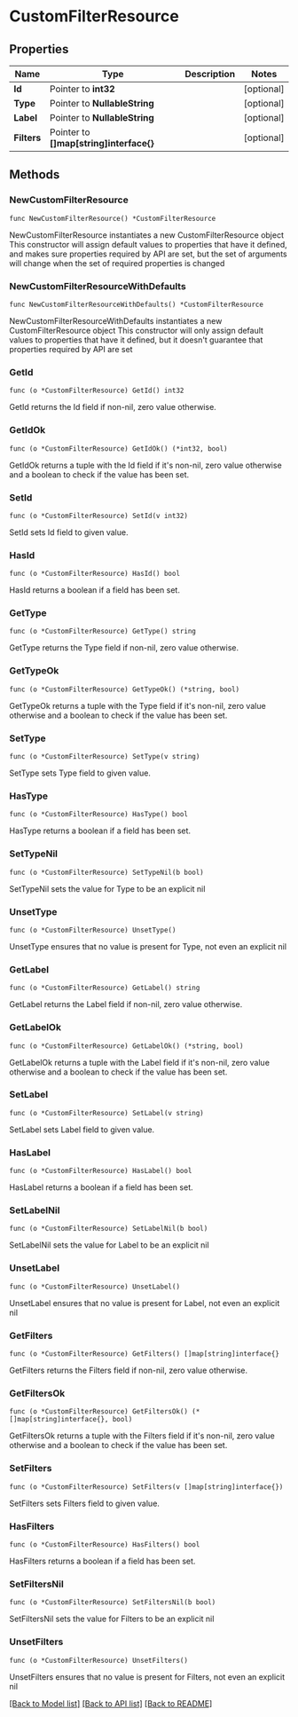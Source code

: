# CustomFilterResource

## Properties

Name | Type | Description | Notes
------------ | ------------- | ------------- | -------------
**Id** | Pointer to **int32** |  | [optional] 
**Type** | Pointer to **NullableString** |  | [optional] 
**Label** | Pointer to **NullableString** |  | [optional] 
**Filters** | Pointer to **[]map[string]interface{}** |  | [optional] 

## Methods

### NewCustomFilterResource

`func NewCustomFilterResource() *CustomFilterResource`

NewCustomFilterResource instantiates a new CustomFilterResource object
This constructor will assign default values to properties that have it defined,
and makes sure properties required by API are set, but the set of arguments
will change when the set of required properties is changed

### NewCustomFilterResourceWithDefaults

`func NewCustomFilterResourceWithDefaults() *CustomFilterResource`

NewCustomFilterResourceWithDefaults instantiates a new CustomFilterResource object
This constructor will only assign default values to properties that have it defined,
but it doesn't guarantee that properties required by API are set

### GetId

`func (o *CustomFilterResource) GetId() int32`

GetId returns the Id field if non-nil, zero value otherwise.

### GetIdOk

`func (o *CustomFilterResource) GetIdOk() (*int32, bool)`

GetIdOk returns a tuple with the Id field if it's non-nil, zero value otherwise
and a boolean to check if the value has been set.

### SetId

`func (o *CustomFilterResource) SetId(v int32)`

SetId sets Id field to given value.

### HasId

`func (o *CustomFilterResource) HasId() bool`

HasId returns a boolean if a field has been set.

### GetType

`func (o *CustomFilterResource) GetType() string`

GetType returns the Type field if non-nil, zero value otherwise.

### GetTypeOk

`func (o *CustomFilterResource) GetTypeOk() (*string, bool)`

GetTypeOk returns a tuple with the Type field if it's non-nil, zero value otherwise
and a boolean to check if the value has been set.

### SetType

`func (o *CustomFilterResource) SetType(v string)`

SetType sets Type field to given value.

### HasType

`func (o *CustomFilterResource) HasType() bool`

HasType returns a boolean if a field has been set.

### SetTypeNil

`func (o *CustomFilterResource) SetTypeNil(b bool)`

 SetTypeNil sets the value for Type to be an explicit nil

### UnsetType
`func (o *CustomFilterResource) UnsetType()`

UnsetType ensures that no value is present for Type, not even an explicit nil
### GetLabel

`func (o *CustomFilterResource) GetLabel() string`

GetLabel returns the Label field if non-nil, zero value otherwise.

### GetLabelOk

`func (o *CustomFilterResource) GetLabelOk() (*string, bool)`

GetLabelOk returns a tuple with the Label field if it's non-nil, zero value otherwise
and a boolean to check if the value has been set.

### SetLabel

`func (o *CustomFilterResource) SetLabel(v string)`

SetLabel sets Label field to given value.

### HasLabel

`func (o *CustomFilterResource) HasLabel() bool`

HasLabel returns a boolean if a field has been set.

### SetLabelNil

`func (o *CustomFilterResource) SetLabelNil(b bool)`

 SetLabelNil sets the value for Label to be an explicit nil

### UnsetLabel
`func (o *CustomFilterResource) UnsetLabel()`

UnsetLabel ensures that no value is present for Label, not even an explicit nil
### GetFilters

`func (o *CustomFilterResource) GetFilters() []map[string]interface{}`

GetFilters returns the Filters field if non-nil, zero value otherwise.

### GetFiltersOk

`func (o *CustomFilterResource) GetFiltersOk() (*[]map[string]interface{}, bool)`

GetFiltersOk returns a tuple with the Filters field if it's non-nil, zero value otherwise
and a boolean to check if the value has been set.

### SetFilters

`func (o *CustomFilterResource) SetFilters(v []map[string]interface{})`

SetFilters sets Filters field to given value.

### HasFilters

`func (o *CustomFilterResource) HasFilters() bool`

HasFilters returns a boolean if a field has been set.

### SetFiltersNil

`func (o *CustomFilterResource) SetFiltersNil(b bool)`

 SetFiltersNil sets the value for Filters to be an explicit nil

### UnsetFilters
`func (o *CustomFilterResource) UnsetFilters()`

UnsetFilters ensures that no value is present for Filters, not even an explicit nil

[[Back to Model list]](../README.md#documentation-for-models) [[Back to API list]](../README.md#documentation-for-api-endpoints) [[Back to README]](../README.md)



